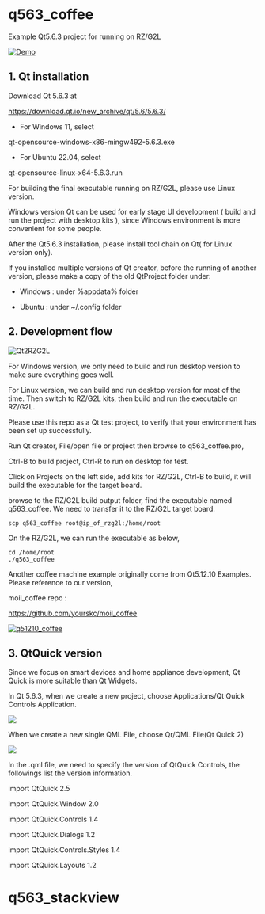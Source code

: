 # q563_coffee

Example Qt5.6.3 project for running on RZ/G2L

[![Demo](https://img.youtube.com/vi/Ut3NRg76IYc/0.jpg)](https://www.youtube.com/watch?v=Ut3NRg76IYc)

## 1. Qt installation 

Download Qt 5.6.3 at

https://download.qt.io/new_archive/qt/5.6/5.6.3/

- For Windows 11, select

qt-opensource-windows-x86-mingw492-5.6.3.exe

- For Ubuntu 22.04, select

qt-opensource-linux-x64-5.6.3.run

For building the final executable running on RZ/G2L, please use Linux version.

Windows version Qt can be used for early stage UI development ( build and run the project with desktop kits ), since Windows environment is more convenient for some people.

After the Qt5.6.3 installation, please install tool chain on Qt( for Linux version only).

If you installed multiple versions of Qt creator, before the running of another version, please make a copy of the old QtProject folder under:

- Windows : under %appdata% folder

- Ubuntu : under ~/.config folder

## 2. Development flow 

![Qt2RZG2L](./images/Qt2RZG2L.jpg)


For Windows version, we only need to build and run desktop version to make sure everything goes well. 

For Linux version, we can build and run desktop version for most of the time. Then switch to RZ/G2L kits, then build and run the executable on RZ/G2L.

Please use this repo as a Qt test project, to verify that your environment has been set up successfully. 

Run Qt creator, File/open file or project then browse to  q563_coffee.pro, 

Ctrl-B to build project, Ctrl-R to run on desktop for test. 

Click on Projects on the left side, add kits for RZ/G2L, Ctrl-B to build, it will build the executable for the target board.

browse to the RZ/G2L build output folder, find the executable named q563_coffee. We need to transfer it to the RZ/G2L target board.

```
scp q563_coffee root@ip_of_rzg2l:/home/root 
```

On the RZ/G2L, we can run the executable as below,  

```
cd /home/root
./q563_coffee
```

Another coffee machine example originally come from Qt5.12.10 Examples. Please reference to our version,

moil_coffee repo :

https://github.com/yourskc/moil_coffee


[![q51210_coffee](https://img.youtube.com/vi/it3XaNYqQ_c/0.jpg)](https://www.youtube.com/watch?v=it3XaNYqQ_c) 

## 3. QtQuick version

Since we focus on smart devices and home appliance development, Qt Quick is more suitable than Qt Widgets. 

In Qt 5.6.3, when we create a new project, choose Applications/Qt Quick Controls Application.

<img src="images/p010.png">

When we create a new single QML File, choose Qr/QML File(Qt Quick 2)

<img src="images/p011.png">

In the .qml file, we need to specify the version of QtQuick Controls, the followings list the version information. 

import QtQuick 2.5

import QtQuick.Window 2.0

import QtQuick.Controls 1.4

import QtQuick.Dialogs 1.2

import QtQuick.Controls.Styles 1.4

import QtQuick.Layouts 1.2













# q563_stackview
